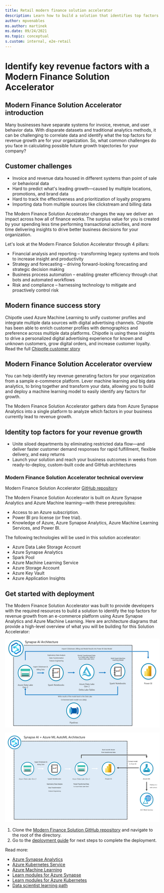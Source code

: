 ```yaml
---
title: Retail modern finance solution accelerator
description: Learn how to build a solution that identifies top factors for revenue growth in your organization
author: mpvenables
ms.author: martinek
ms.date: 09/24/2021
ms.topic: conceptual
s.custom: internal, e2e-retail
---
```


# Identify key revenue factors with a Modern Finance Solution Accelerator

## Modern Finance Solution Accelerator introduction

Many businesses have separate systems for invoice, revenue, and user behavior data. With disparate datasets and traditional analytics methods, it can be challenging to correlate data and identify what the top factors for revenue growth are for your organization. So, what common challenges do you face in calculating possible future growth trajectories for your company?

## Customer challenges

- Invoice and revenue data housed in different systems than point of sale or behavioral data
- Hard to predict what's leading growth—caused by multiple locations, promotions, and brand data
- Hard to track the effectiveness and prioritization of loyalty programs
- Importing data from multiple sources like clickstream and billing data

The Modern Finance Solution Accelerator changes the way we deliver an impact across how all of finance works. The surplus value for you is created by your spending less time performing transactional activities, and more time delivering insights to drive better business decisions for your organization.

Let's look at the Modern Finance Solution Accelerator through 4 pillars:

- Financial analysis and reporting – transforming legacy systems and tools to increase insight and productivity
- Strategy and forecasting – driving forward-looking forecasting and strategic decision making
- Business process automation – enabling greater efficiency through chat bots and automated workflows
- Risk and compliance – harnessing technology to mitigate and proactively control risk

## Modern finance success story

Chipotle used Azure Machine Learning to unify customer profiles and integrate multiple data sources with digital advertising channels. Chipotle has been able to enrich customer profiles with demographics and preference across multiple data platforms. Chipotle is using these insights to drive a personalized digital advertising experience for known and unknown customers, grow digital orders, and increase customer loyalty. Read the full [Chipotle customer story](https://customers.microsoft.com/story/849868-chipotle-retailers-dynamics-365)

## Modern Finance Solution Accelerator overview

You can help identify key revenue generating factors for your organization from a sample e-commerce platform. Lever machine learning and big data analytics, to bring together and transform your data, allowing you to build and deploy a machine learning model to easily identify any factors for growth.

The Modern Finance Solution Accelerator gathers data from Azure Synapse Analytics into a single platform to analyze which factors in your business currently lead to revenue growth.

## Identity top factors for your revenue growth

- Unite siloed departments by eliminating restricted data flow—and deliver faster customer demand responses for rapid fulfillment, flexible delivery, and easy returns
- Launch your solution and reach your business outcomes in weeks from ready-to-deploy, custom-built code and GitHub architectures

### Modern Finance Solution Accelerator technical overview

Modern Finance Solution Accelerator [GitHub repository](https://github.com/microsoft/Azure-Synapse-Solution-Accelerator-Financial-Analytics-Customer-Revenue-Growth-Factor)

The Modern Finance Solution Accelerator is built on Azure Synapse Analytics and Azure Machine learning—with these prerequisites:

- Access to an Azure subscription.
- Power BI pro license (or free trial).
- Knowledge of Azure, Azure Synapse Analytics, Azure Machine Learning Services, and Power BI.

The following technologies will be used in this solution accelerator:

- Azure Data Lake Storage Account
- Azure Synapse Analytics
- Spark Pool
- Azure Machine Learning Service
- Azure Storage Account
- Azure Key Vault
- Azure Application Insights

## Get started with deployment

The Modern Finance Solution Accelerator was built to provide developers with the required resources to build a solution to identify the top factors for revenue growth from an e-commerce platform using Azure Synapse Analytics and Azure Machine Learning. Here are architecture diagrams that provide a high-level overview of what you will be building for this Solution Accelerator:

[ ![Azure Synapse AI architecture](./media/synapse-ai-architecture.png) ](./media/synapse-ai-architecture.png#lightbox)

[ ![Azure Synapse AI + Azure ML AutoML architecture](./media/synapse-auto-ml-architecture.png) ](./media/synapse-auto-ml-architecture.png#lightbox)

1. Clone the [Modern Finance Solution GitHub repository](https://github.com/microsoft/Azure-Synapse-Solution-Accelerator-Financial-Analytics-Customer-Revenue-Growth-Factor) and navigate to the root of the directory.
1. Go to the [deployment guide](https://github.com/microsoft/Azure-Synapse-Solution-Accelerator-Financial-Analytics-Customer-Revenue-Growth-Factor/blob/main/Resource_Deployment/README.md) for next steps to complete the deployment.

Read more:

- [Azure Synapse Analytics](/azure/synapse-analytics/)
- [Azure Kubernetes Service](/azure/aks/)
- [Azure Machine Learning](/azure/machine-learning/overview-what-is-azure-ml)
- [Learn modules for Azure Synapse](/training/browse/?terms=synapse)
- [Learn modules for Azure Kubernetes](/training/browse/?terms=kubernetes)
- [Data scientist learning path](/training/browse/?roles=data-scientist)
